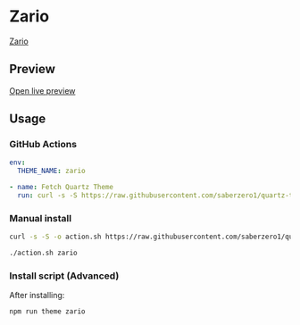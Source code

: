 # Zario

[Zario](https://gneiss.dev)

## Preview

[Open live preview](https://quartz-themes.github.io/zario/)

## Usage

### GitHub Actions

```yaml
env:
  THEME_NAME: zario
```

```yaml
- name: Fetch Quartz Theme
  run: curl -s -S https://raw.githubusercontent.com/saberzero1/quartz-themes/master/action.sh | bash -s -- $THEME_NAME
```

### Manual install

```bash
curl -s -S -o action.sh https://raw.githubusercontent.com/saberzero1/quartz-themes/master/action.sh

./action.sh zario
```

### Install script (Advanced)

After installing:

```bash
npm run theme zario
```

